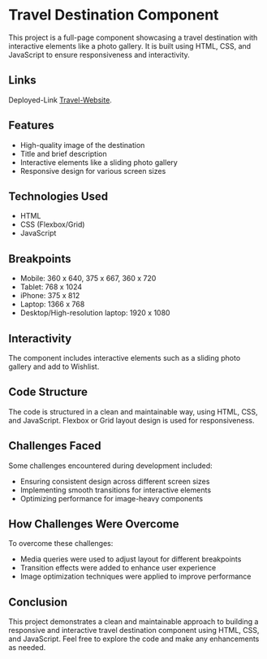 # Travel Destination Component

This project is a full-page component showcasing a travel destination with interactive elements like a photo gallery. It is built using HTML, CSS, and JavaScript to ensure responsiveness and interactivity.

## Links

Deployed-Link [Travel-Website](https://65ec2704c99fd97bc5566893--soft-raindrop-d731f3.netlify.app/).

## Features

- High-quality image of the destination
- Title and brief description
- Interactive elements like a sliding photo gallery
- Responsive design for various screen sizes

## Technologies Used

- HTML
- CSS (Flexbox/Grid)
- JavaScript

## Breakpoints

- Mobile: 360 x 640, 375 x 667, 360 x 720
- Tablet: 768 x 1024
- iPhone: 375 x 812
- Laptop: 1366 x 768
- Desktop/High-resolution laptop: 1920 x 1080

## Interactivity

The component includes interactive elements such as a sliding photo gallery and add to Wishlist.

## Code Structure

The code is structured in a clean and maintainable way, using HTML, CSS, and JavaScript. Flexbox or Grid layout design is used for responsiveness.

## Challenges Faced

Some challenges encountered during development included:
- Ensuring consistent design across different screen sizes
- Implementing smooth transitions for interactive elements
- Optimizing performance for image-heavy components

## How Challenges Were Overcome

To overcome these challenges:
- Media queries were used to adjust layout for different breakpoints
- Transition effects were added to enhance user experience
- Image optimization techniques were applied to improve performance

## Conclusion

This project demonstrates a clean and maintainable approach to building a responsive and interactive travel destination component using HTML, CSS, and JavaScript. Feel free to explore the code and make any enhancements as needed.